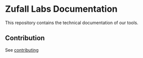 # Zufall Labs Documentation
This repository contains the technical documentation of our tools.

## Contribution
See [contributing](https://github.com/zufall-labs/docs/blob/main/CONTRIBUTING.md)